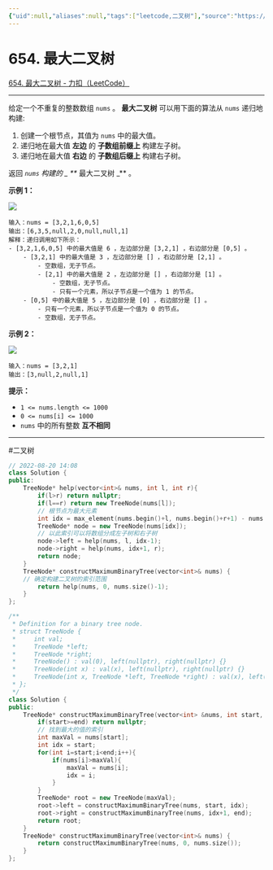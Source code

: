 ```yaml
---
{"uid":null,"aliases":null,"tags":["leetcode,二叉树"],"source":"https://leetcode-cn.com/problems/maximum-binary-tree/","author":null,"created":"2022-03-30 21:14:52","updated":"2023-03-02 14:27:31","status":"archived","title":"654. 最大二叉树","dg-publish":true,"permalink":"/Leetcode/654. 最大二叉树/","dgPassFrontmatter":true,"noteIcon":""}
---
```



# 654. 最大二叉树

[654. 最大二叉树 - 力扣（LeetCode）](https://leetcode-cn.com/problems/maximum-binary-tree/)

---

给定一个不重复的整数数组 `nums` 。 **最大二叉树** 可以用下面的算法从 `nums` 递归地构建:

1. 创建一个根节点，其值为 `nums` 中的最大值。
2. 递归地在最大值 **左边** 的 **子数组前缀上** 构建左子树。
3. 递归地在最大值 **右边** 的 **子数组后缀上** 构建右子树。

返回 _`nums` 构建的 _ **_ 最大二叉树 _** 。

**示例 1：**

![](https://assets.leetcode.com/uploads/2020/12/24/tree1.jpg)

```
输入：nums = [3,2,1,6,0,5]
输出：[6,3,5,null,2,0,null,null,1]
解释：递归调用如下所示：
- [3,2,1,6,0,5] 中的最大值是 6 ，左边部分是 [3,2,1] ，右边部分是 [0,5] 。
    - [3,2,1] 中的最大值是 3 ，左边部分是 [] ，右边部分是 [2,1] 。
        - 空数组，无子节点。
        - [2,1] 中的最大值是 2 ，左边部分是 [] ，右边部分是 [1] 。
            - 空数组，无子节点。
            - 只有一个元素，所以子节点是一个值为 1 的节点。
    - [0,5] 中的最大值是 5 ，左边部分是 [0] ，右边部分是 [] 。
        - 只有一个元素，所以子节点是一个值为 0 的节点。
        - 空数组，无子节点。

```

**示例 2：**

![](https://assets.leetcode.com/uploads/2020/12/24/tree2.jpg)

```
输入：nums = [3,2,1]
输出：[3,null,2,null,1]

```

**提示：**

- `1 <= nums.length <= 1000`
- `0 <= nums[i] <= 1000`
- `nums` 中的所有整数 **互不相同**

---

#二叉树

```cpp
// 2022-08-20 14:08
class Solution {
public:
    TreeNode* help(vector<int>& nums, int l, int r){
        if(l>r) return nullptr;
        if(l==r) return new TreeNode(nums[l]);
        // 根节点为最大元素
        int idx = max_element(nums.begin()+l, nums.begin()+r+1) - nums.begin();
        TreeNode* node = new TreeNode(nums[idx]);
        // 以此索引可以将数组分成左子树和右子树
        node->left = help(nums, l, idx-1);
        node->right = help(nums, idx+1, r);
        return node;
    }
    TreeNode* constructMaximumBinaryTree(vector<int>& nums) {
    // 确定构建二叉树的索引范围
        return help(nums, 0, nums.size()-1);
    }
};
```

```cpp
/**
 * Definition for a binary tree node.
 * struct TreeNode {
 *     int val;
 *     TreeNode *left;
 *     TreeNode *right;
 *     TreeNode() : val(0), left(nullptr), right(nullptr) {}
 *     TreeNode(int x) : val(x), left(nullptr), right(nullptr) {}
 *     TreeNode(int x, TreeNode *left, TreeNode *right) : val(x), left(left), right(right) {}
 * };
 */
class Solution {
public:
    TreeNode* constructMaximumBinaryTree(vector<int> &nums, int start, int end){
        if(start>=end) return nullptr;
        // 找到最大的值的索引
        int maxVal = nums[start];
        int idx = start;
        for(int i=start;i<end;i++){
            if(nums[i]>maxVal){
                maxVal = nums[i];
                idx = i;
            }
        }
        TreeNode* root = new TreeNode(maxVal);
        root->left = constructMaximumBinaryTree(nums, start, idx);
        root->right = constructMaximumBinaryTree(nums, idx+1, end);
        return root;
    }
    TreeNode* constructMaximumBinaryTree(vector<int>& nums) {
        return constructMaximumBinaryTree(nums, 0, nums.size());
    }
};
```
